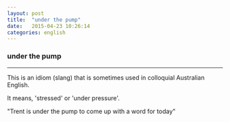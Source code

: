 ```yaml
---
layout: post
title:  "under the pump"
date:   2015-04-23 10:26:14 
categories: english
---
```

### under the pump
-----------

This is an idiom (slang) that is sometimes used in colloquial Australian English.

It means, 'stressed' or 'under pressure'.

"Trent is under the pump to come up with a word for today"
